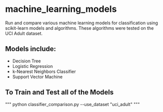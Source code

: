 # machine_learning_models

Run and compare various machine learning models for classification using scikit-learn models and algorithms. These algorithms were tested on the UCI Adult dataset.

## Models include:
- Decision Tree
- Logistic Regression
- k-Nearest Neighbors Classifier
- Support Vector Machine

## To Train and Test all of the Models
"""
python classifier_comparison.py --use_dataset "uci_adult"
"""
